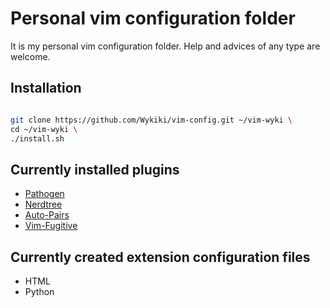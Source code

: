 # Personal vim configuration folder

It is my personal vim configuration folder.
Help and advices of any type are welcome.

## Installation

```bash

git clone https://github.com/Wykiki/vim-config.git ~/vim-wyki \
cd ~/vim-wyki \
./install.sh

```

## Currently installed plugins

* [Pathogen](https://github.com/tpope/vim-pathogen)
* [Nerdtree](https://github.com/scrooloose/nerdtree)
* [Auto-Pairs](https://github.com/jiangmiao/auto-pairs)
* [Vim-Fugitive](https://github.com/tpope/vim-fugitive)

## Currently created extension configuration files

* HTML
* Python
